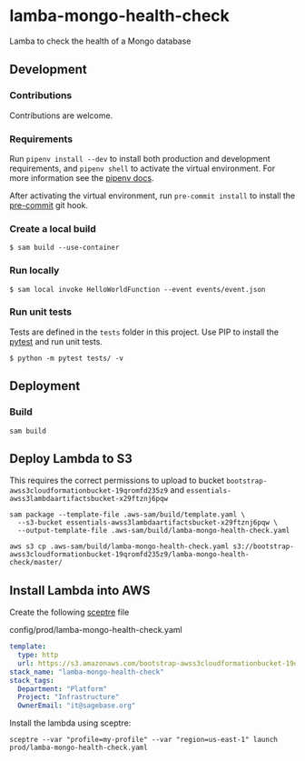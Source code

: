 # lamba-mongo-health-check
Lamba to check the health of a Mongo database

## Development

### Contributions
Contributions are welcome.

### Requirements
Run `pipenv install --dev` to install both production and development
requirements, and `pipenv shell` to activate the virtual environment. For more
information see the [pipenv docs](https://pipenv.pypa.io/en/latest/).

After activating the virtual environment, run `pre-commit install` to install
the [pre-commit](https://pre-commit.com/) git hook.

### Create a local build

```shell script
$ sam build --use-container
```

### Run locally

```shell script
$ sam local invoke HelloWorldFunction --event events/event.json
```

### Run unit tests
Tests are defined in the `tests` folder in this project. Use PIP to install the
[pytest](https://docs.pytest.org/en/latest/) and run unit tests.

```shell script
$ python -m pytest tests/ -v
```

## Deployment

### Build

```shell script
sam build
```

## Deploy Lambda to S3
This requires the correct permissions to upload to bucket
`bootstrap-awss3cloudformationbucket-19qromfd235z9` and
`essentials-awss3lambdaartifactsbucket-x29ftznj6pqw`

```shell script
sam package --template-file .aws-sam/build/template.yaml \
  --s3-bucket essentials-awss3lambdaartifactsbucket-x29ftznj6pqw \
  --output-template-file .aws-sam/build/lamba-mongo-health-check.yaml

aws s3 cp .aws-sam/build/lamba-mongo-health-check.yaml s3://bootstrap-awss3cloudformationbucket-19qromfd235z9/lamba-mongo-health-check/master/
```

## Install Lambda into AWS
Create the following [sceptre](https://github.com/Sceptre/sceptre) file

config/prod/lamba-mongo-health-check.yaml
```yaml
template:
  type: http
  url: https://s3.amazonaws.com/bootstrap-awss3cloudformationbucket-19qromfd235z9/lamba-mongo-health-check/master/lamba-mongo-health-check.yaml
stack_name: "lamba-mongo-health-check"
stack_tags:
  Department: "Platform"
  Project: "Infrastructure"
  OwnerEmail: "it@sagebase.org"
```

Install the lambda using sceptre:
```shell script
sceptre --var "profile=my-profile" --var "region=us-east-1" launch prod/lamba-mongo-health-check.yaml
```
